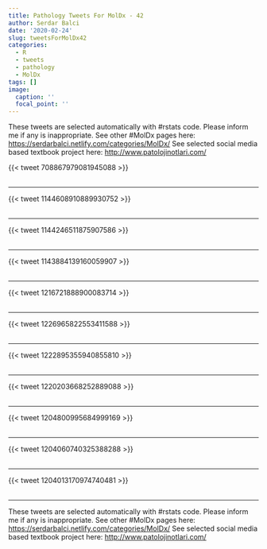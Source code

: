 ```yaml
---
title: Pathology Tweets For MolDx - 42
author: Serdar Balci
date: '2020-02-24'
slug: tweetsForMolDx42
categories:
  - R
  - tweets
  - pathology
  - MolDx
tags: []
image:
  caption: ''
  focal_point: ''
---
```



These tweets are selected automatically with #rstats code. Please inform me if any is inappropriate.
See other #MolDx pages here: https://serdarbalci.netlify.com/categories/MolDx/ 
See selected social media based textbook project here: http://www.patolojinotlari.com/

{{< tweet 708867979081945088 >}}
<br>
<br>
<hr>
{{< tweet 1144608910889930752 >}}
<br>
<br>
<hr>
{{< tweet 1144246511875907586 >}}
<br>
<br>
<hr>
{{< tweet 1143884139160059907 >}}
<br>
<br>
<hr>
{{< tweet 1216721888900083714 >}}
<br>
<br>
<hr>
{{< tweet 1226965822553411588 >}}
<br>
<br>
<hr>
{{< tweet 1222895355940855810 >}}
<br>
<br>
<hr>
{{< tweet 1220203668252889088 >}}
<br>
<br>
<hr>
{{< tweet 1204800995684999169 >}}
<br>
<br>
<hr>
{{< tweet 1204060740325388288 >}}
<br>
<br>
<hr>
{{< tweet 1204013170974740481 >}}
<br>
<br>
<hr>


These tweets are selected automatically with #rstats code. Please inform me if any is inappropriate.
See other #MolDx pages here: https://serdarbalci.netlify.com/categories/MolDx/ 
See selected social media based textbook project here: http://www.patolojinotlari.com/
